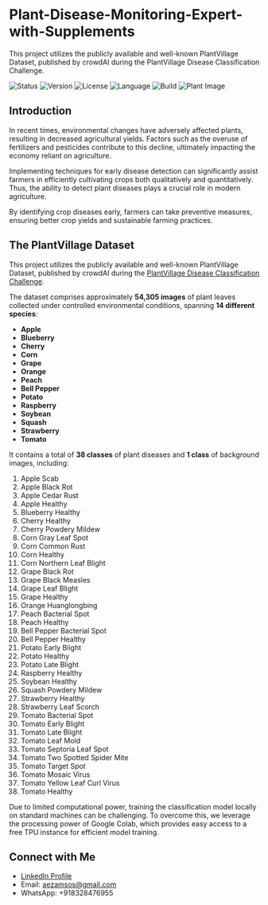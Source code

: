 # Plant-Disease-Monitoring-Expert-with-Supplements
This project utilizes the publicly available and well-known PlantVillage Dataset, published by crowdAI during the PlantVillage Disease Classification Challenge.

![Status](https://img.shields.io/badge/status-completed-brightgreen) 
![Version](https://img.shields.io/badge/version-1.0.0-blue) 
![License](https://img.shields.io/badge/license-MIT-green)
![Language](https://img.shields.io/badge/language-Python-orange) 
![Build](https://img.shields.io/badge/build-passing-brightgreen)
![Plant Image](https://cdn-images-1.medium.com/max/1200/1*FswlF4lZPQ4kT_gkybacZw.jpeg)

## Introduction

In recent times, environmental changes have adversely affected plants, resulting in decreased agricultural yields. Factors such as the overuse of fertilizers and pesticides contribute to this decline, ultimately impacting the economy reliant on agriculture. 

Implementing techniques for early disease detection can significantly assist farmers in efficiently cultivating crops both qualitatively and quantitatively. Thus, the ability to detect plant diseases plays a crucial role in modern agriculture.

By identifying crop diseases early, farmers can take preventive measures, ensuring better crop yields and sustainable farming practices.

## The PlantVillage Dataset

This project utilizes the publicly available and well-known PlantVillage Dataset, published by crowdAI during the [PlantVillage Disease Classification Challenge](https://www.crowdai.org/challenges/plantvillage-disease-classification-challenge).

The dataset comprises approximately **54,305 images** of plant leaves collected under controlled environmental conditions, spanning **14 different species**:

- **Apple**
- **Blueberry**
- **Cherry**
- **Corn**
- **Grape**
- **Orange**
- **Peach**
- **Bell Pepper**
- **Potato**
- **Raspberry**
- **Soybean**
- **Squash**
- **Strawberry**
- **Tomato**

It contains a total of **38 classes** of plant diseases and **1 class** of background images, including:

1. Apple Scab
2. Apple Black Rot
3. Apple Cedar Rust
4. Apple Healthy
5. Blueberry Healthy
6. Cherry Healthy
7. Cherry Powdery Mildew
8. Corn Gray Leaf Spot
9. Corn Common Rust
10. Corn Healthy
11. Corn Northern Leaf Blight
12. Grape Black Rot
13. Grape Black Measles
14. Grape Leaf Blight
15. Grape Healthy
16. Orange Huanglongbing
17. Peach Bacterial Spot
18. Peach Healthy
19. Bell Pepper Bacterial Spot
20. Bell Pepper Healthy
21. Potato Early Blight
22. Potato Healthy
23. Potato Late Blight
24. Raspberry Healthy
25. Soybean Healthy
26. Squash Powdery Mildew
27. Strawberry Healthy
28. Strawberry Leaf Scorch
29. Tomato Bacterial Spot
30. Tomato Early Blight
31. Tomato Late Blight
32. Tomato Leaf Mold
33. Tomato Septoria Leaf Spot
34. Tomato Two Spotted Spider Mite
35. Tomato Target Spot
36. Tomato Mosaic Virus
37. Tomato Yellow Leaf Curl Virus
38. Tomato Healthy

Due to limited computational power, training the classification model locally on standard machines can be challenging. To overcome this, we leverage the processing power of Google Colab, which provides easy access to a free TPU instance for efficient model training.


## Connect with Me

- [LinkedIn Profile](https://www.linkedin.com/in/aazam-shareef-234170171/)
- Email: aezamsos@gmail.com
- WhatsApp: +918328476955
